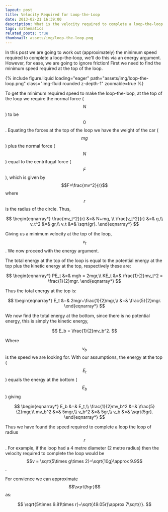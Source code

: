 ```yaml
---
layout: post
title: Velocity Required for Loop-the-Loop
date: 2013-02-21 16:39:00
description: What is the velocity required to complete a loop-the-loop
tags: mathematics
related_posts: true
thumbnail: assets/img/loop-the-loop.png
---
```


In this post we are going to work out (approximately) the minimum speed required to complete a loop-the-loop, we'll do this via an energy argument. However, for ease, we are going to ignore friction! First we need to find the minimum speed required at the top of the loop.

<div class="row mt-3">
    <div class="col-sm mt-3 mt-md-0">
        {% include figure.liquid loading="eager" path="assets/img/loop-the-loop.png" class="img-fluid rounded z-depth-1" zoomable=true %}
    </div>
</div>

To get the minimum required speed to make the loop-the-loop, at the top of the loop we require the normal force ($$N$$) to be $$0$$. Equating the forces at the top of the loop we have the weight of the car ($$mg$$) plus the normal force ($$N$$) equal to the centrifugal force ($$F$$), which is given by $$F=\frac{mv^2}{r}$$ where $$r$$ is the radius of the circle. Thus,

$$
\begin{eqnarray*}
\frac{mv_t^2}{r} &=& N+mg, \\
\frac{v_t^2}{r} &=& g,\\
v_t^2 &=& gr,\\
v_t &=& \sqrt{gr}.
\end{eqnarray*}
$$

Giving us a minimum velocity at the top of the loop, $$v_t$$. We now proceed with the energy argument.

The total energy at the top of the loop is equal to the potential energy at the top plus the kinetic energy at the top, respectively these are:

$$
\begin{eqnarray*}
PE_t &=& mgh = 2mgr,\\
KE_t &=& \frac{1}{2}mv_t^2 = \frac{1}{2}mgr.
\end{eqnarray*}
$$

Thus the total energy at the top is:

$$
\begin{eqnarray*}
E_t &=& 2mgr+\frac{1}{2}mgr,\\
&=& \frac{5}{2}mgr.
\end{eqnarray*}
$$

We now find the total energy at the bottom, since there is no potential energy, this is simply the kinetic energy,

$$
E_b = \frac{1}{2}mv_b^2.
$$

Where $$v_b$$ is the speed we are looking for. With our assumptions, the energy at the top ($$E_t$$) equals the energy at the bottom ($$E_b$$) giving

$$
\begin{eqnarray*}
E_b &=& E_t,\\
\frac{1}{2}mv_b^2 &=& \frac{5}{2}mgr,\\
mv_b^2 &=& 5mgr,\\
v_b^2 &=& 5gr,\\
v_b &=& \sqrt{5gr}.
\end{eqnarray*}
$$

Thus we have found the speed required to complete a loop the loop of radius $$r$$. For example, if the loop had a 4 metre diameter (2 metre radius) then the velocity required to complete the loop would be $$v = \sqrt{5\times g\times 2}=\sqrt{10g}\approx 9.9$$.

For convience we can approximate $$\sqrt{5gr}$$ as:

$$
\sqrt{5\times 9.81\times r}=\sqrt{49.05r}\approx 7\sqrt{r}.
$$
